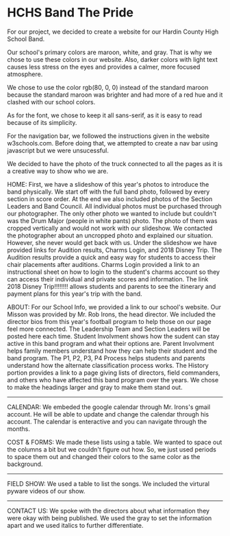 # HCHS Band The Pride
  For our project, we decided to create a website for our Hardin County High School Band. 

  Our school's primary colors are maroon, white, and gray. That is why we chose to use these colors in our website. Also, darker colors with light text causes less stress on the eyes and provides a calmer, more focused atmosphere. 

  We chose to use the color rgb(80, 0, 0) instead of the standard maroon because the standard maroon was brighter and had more of a red hue and it clashed with our school colors.

  As for the font, we chose to keep it all sans-serif, as it is easy to read because of its simplicity.

  For the navigation bar, we followed the instructions given in the website w3schools.com. Before doing that, we attempted to create a nav bar using javascript but we were unsucessful.

  We decided to have the photo of the truck connected to all the pages as it is a creative way to show who we are.

HOME:
  First, we have a slideshow of this year's photos to introduce the band physically. We start off with the full band photo, followed by every section in score order. At the end we also included photos of the Section Leaders and Band Council. All individual photos must be purchased through our photographer. The only other photo we wanted to include but couldn't was the Drum Major (people in white pants) photo. The photo of them was cropped vertically and would not work with our slideshow. We contacted the photographer about an uncropped photo and explained our situation. However, she never would get back with us.
  Under the slideshow we have provided links for Audition results, Charms Login, and 2018 Disney Trip. The Audition results provide a quick and easy way for students to access their chair placements after auditions. Charms Login provided a link to an instructional sheet on how to login to the student's charms account so they can access their individual and private scores and information. The link 2018 Disney Trip!!!!!!!! allows students and parents to see the itinerary and payment plans for this year's trip with the band.

ABOUT:
  For our School Info, we provided a link to our school's website. 
  Our Misson was provided by Mr. Rob Irons, the head director.
  We included the director bios from this year's football program to help those on our page feel more connected.
  The Leadership Team and Section Leaders will be posted here each time. 
  Student Involvment shows how the sudent can stay active in this band program and what their options are.
  Parent Involvment helps family members understand how they can help their student and the band program.
  The P1, P2, P3, P4 Process helps students and parents understand how the alternate classification process works.
  The History portion provides a link to a page giving lists of directors, field commanders, and others who have affected this band program over the years.
  We chose to make the headings larger and gray to make them stand out. 
  ***

CALENDAR:
  We embeded the google calendar through Mr. Irons's gmail account. He will be able to update and change the calendar through his account.
  The calendar is enteractive and you can navigate through the months.

COST & FORMS:
  We made these lists using a table.
  We wanted to space out the columns a bit but we couldn't figure out how. So, we just used periods to space them out and changed their colors to the same color as the background.
************

FIELD SHOW:
  We used a table to list the songs.
  We included the virtural pyware videos of our show.
***********

CONTACT US:
  We spoke with the directors about what information they were okay with being published.
  We used the gray to set the information apart and we used italics to further differentiate.
